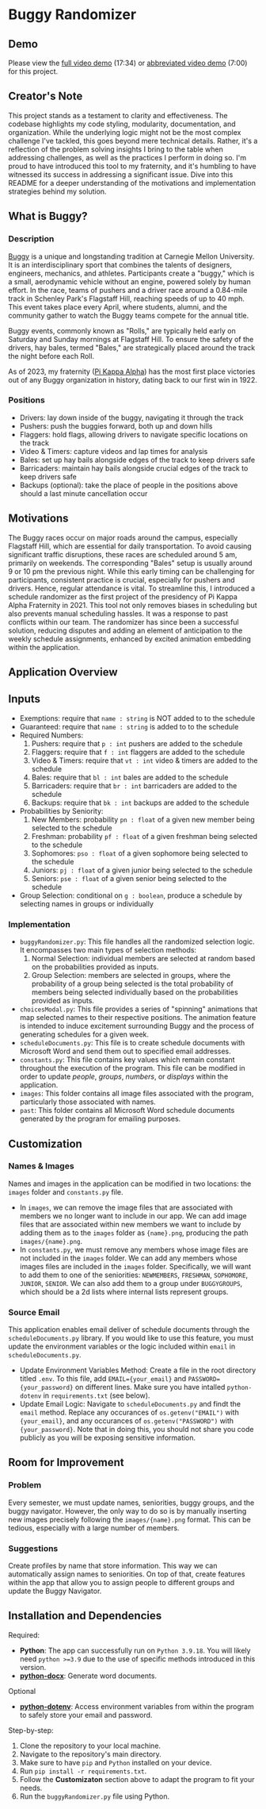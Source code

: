 # Buggy Randomizer

## Demo

Please view the [full video demo](https://www.youtube.com/watch?v=z_rRfHiElks) (17:34) or [abbreviated video demo](https://www.youtube.com/watch?v=fagQCA8_CvI) (7:00) 
for this project.

## Creator's Note
This project stands as a testament to clarity and effectiveness. The codebase 
highlights my code styling, modularity, documentation, and organization. 
While the underlying logic might not be the most complex challenge I've tackled, 
this goes beyond mere technical details. Rather, it's a reflection of the 
problem solving insights I bring to the table when addressing challenges, as 
well as the practices I perform in doing so. I'm proud to have introduced this 
tool to my fraternity, and it's humbling to have witnessed its success in 
addressing a significant issue. Dive into this README for a deeper understanding 
of the motivations and implementation strategies behind my solution.

## What is Buggy?

### Description
[Buggy](https://www.cmu.edu/buggy) is a unique and longstanding tradition at 
Carnegie Mellon University. It is an interdisciplinary sport that combines the 
talents of designers, engineers, mechanics, and athletes. Participants create a 
"buggy," which is a small, aerodynamic vehicle without an engine, powered solely 
by human effort. In the race, teams of pushers and a driver race around a 
0.84-mile track in Schenley Park's Flagstaff Hill, reaching speeds of up to 40 
mph. This event takes place every April, where students, alumni, and the 
community gather to watch the Buggy teams compete for the annual title.

Buggy events, commonly known as "Rolls," are typically held early on Saturday 
and Sunday mornings at Flagstaff Hill. To ensure the safety of the drivers, hay 
bales, termed "Bales," are strategically placed around the track the night 
before each Roll.

As of 2023, my fraternity ([Pi Kappa Alpha](https://cmupikes.org)) has the most 
first place victories out of any Buggy organization in history, dating back to 
our first win in 1922. 

### Positions
- Drivers: lay down inside of the buggy, navigating it through the track
- Pushers: push the buggies forward, both up and down hills
- Flaggers: hold flags, allowing drivers to navigate specific locations on the 
track
- Video & Timers: capture videos and lap times for analysis
- Bales: set up hay bails alongside edges of the track to keep drivers safe
- Barricaders: maintain hay bails alongside crucial edges of the track to keep
 drivers safe
- Backups (optional): take the place of people in the positions above should a
last minute cancellation occur

## Motivations
The Buggy races occur on major roads around the campus, especially Flagstaff 
Hill, which are essential for daily transportation. To avoid causing significant 
traffic disruptions, these races are scheduled around 5 am, primarily on 
weekends. The corresponding "Bales" setup is usually around 9 or 10 pm the 
previous night. While this early timing can be challenging for participants, 
consistent practice is crucial, especially for pushers and drivers. Hence, 
regular attendance is vital. To streamline this, I introduced a schedule 
randomizer as the first project of the presidency of Pi Kappa Alpha Fraternity 
in 2021. This tool not only removes biases in scheduling but also prevents 
manual scheduling hassles. It was a response to past conflicts within our team. 
The randomizer has since been a successful solution, reducing disputes and 
adding an element of anticipation to the weekly schedule assignments, enhanced
by excited animation embedding within the application.

## Application Overview

## Inputs
- Exemptions: require that `name : string` is NOT added to to the schedule
- Guaranteed: require that `name : string` is added to to the schedule
- Required Numbers:
    1. Pushers: require that `p : int` pushers are added to the schedule
    2. Flaggers: require that `f : int` flaggers are added to the schedule
    3. Video & Timers: require that `vt : int` video & timers are added to the 
    schedule
    4. Bales: require that `bl : int` bales are added to the schedule
    5. Barricaders: require that `br : int` barricaders are added to the 
    schedule
    6. Backups: require that `bk : int` backups are added to the schedule
- Probabilities by Seniority:
    1. New Members: probability `pn : float` of a given new member being 
    selected to the schedule
    2. Freshman: probability `pf : float` of a given freshman being selected to 
    the schedule
    3. Sophomores: `pso : float` of a given sophomore being selected to the 
    schedule
    4. Juniors: `pj : float` of a given junior being selected to the schedule
    5. Seniors: `pse : float` of a given senior being selected to the schedule
- Group Selection: conditional on `g : boolean`, produce a schedule by selecting 
names in groups or individually

### Implementation
- `buggyRandomizer.py`: This file handles all the randomized selection logic. It
encompasses two main types of selection methods:
    1. Normal Selection: individual members are selected at random based on the 
    probabilities provided as inputs.
    2. Group Selection: members are selected in groups, where the probability of 
    a group being selected is the total probability of members being selected 
    individually based on the probabilities provided as inputs.
- `choicesModal.py`: This file provides a series of "spinning" animations that 
map selected names to their respective positions. The animation feature is 
intended to induce excitement surrounding Buggy and the process of generating 
schedules for a given week.
- `scheduleDocuments.py`: This file is to create schedule documents with 
Microsoft Word and send them out to specified email addresses.
- `constants.py`: This file contains key values which remain constant throughout
the execution of the program. This file can be modified in order to update 
*people*, *groups*, *numbers*, or *displays* within the application.
- `images`: This folder contains all image files associated with the program,
particularly those associated with names.
- `past`: This folder contains all Microsoft Word schedule documents generated
by the program for emailing purposes.

## Customization

### Names & Images

Names and images in the application can be modified in two locations: the 
`images` folder and `constants.py` file.
- In `images`, we can remove the image files that are associated with members
we no longer want to include in our app. We can add image files that are 
associated within new members we want to include by adding them as to the 
`images` folder as `{name}.png`, producing the path `images/{name}.png`.
- In `constants.py`, we must remove any members whose image files are not 
included in the `images` folder. We can add any members whose images files
are included in the `images` folder. Specifically, we will want to add them to 
one of the seniorities: `NEWMEMBERS`, `FRESHMAN`, `SOPHOMORE`, `JUNIOR`, 
`SENIOR`. We can also add them to a group under `BUGGYGROUPS`, which should be 
a 2d lists where internal lists represent groups.

### Source Email

This application enables email deliver of schedule documents through the 
`scheduleDocuments.py` library. If you would like to use this feature, you 
must update the environment variables or the logic included within `email` in 
`scheduleDocuments.py`. 
- Update Environment Variables Method: Create a file in the root directory 
titled `.env`. To this file, add `EMAIL={your_email}` and 
`PASSWORD={your_password}` on different lines. Make sure you have 
intalled `python-dotenv` in `requirements.txt` (see below).
- Update Email Logic: Navigate to `scheduleDocuments.py` and findt the `email`
method. Replace any occurances of `os.getenv("EMAIL")` with `{your_email}`, and
any occurances of `os.getenv("PASSWORD")` with `{your_password}`. Note that in
doing this, you should not share you code publicly as you will be exposing 
sensitive information.

## Room for Improvement

### Problem
Every semester, we must update names, seniorities, buggy groups, and the buggy 
navigator. However, the only way to do so is by manually inserting new images
precisely following the `images/{name}.png` format. This can be tedious,
especially with a large number of members.

### Suggestions
Create profiles by name that store information. This way we can automatically 
assign names to seniorities. On top of that, create features within the app that
allow you to assign people to different groups and update the Buggy Navigator.

## Installation and Dependencies

Required:
- **Python**: The app can successfully run on `Python 3.9.18`. You will likely 
need `python >=3.9` due to the use of specific methods introduced in 
this version.
- **[python-docx](https://python-docx.readthedocs.io)**: Generate word 
documents.

Optional
- **[python-dotenv](https://pypi.org/project/python-dotenv/)**: Access 
environment variables from within the program to safely store your email and 
password.

Step-by-step:
1. Clone the repository to your local machine.
2. Navigate to the repository's main directory.
3. Make sure to have `pip` and `Python` installed on your device.
4. Run `pip install -r requirements.txt`.
5. Follow the **Customizaton** section above to adapt the program to fit your 
needs.
6. Run the `buggyRandomizer.py` file using Python.
